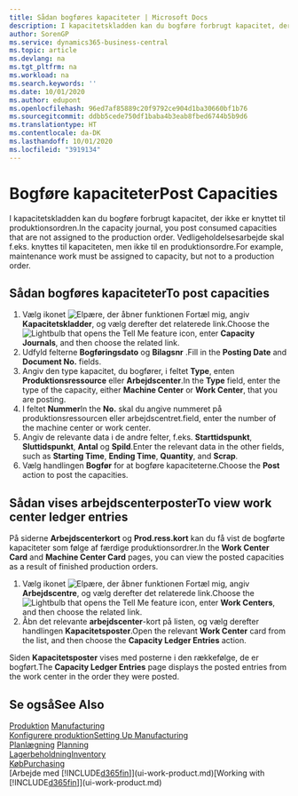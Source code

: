 ```yaml
---
title: Sådan bogføres kapaciteter | Microsoft Docs
description: I kapacitetskladden kan du bogføre forbrugt kapacitet, der ikke er knyttet til produktionsordren. Vedligeholdelsesarbejde skal f.eks. knyttes til kapaciteten, men ikke til en produktionsordre.
author: SorenGP
ms.service: dynamics365-business-central
ms.topic: article
ms.devlang: na
ms.tgt_pltfrm: na
ms.workload: na
ms.search.keywords: ''
ms.date: 10/01/2020
ms.author: edupont
ms.openlocfilehash: 96ed7af85889c20f9792ce904d1ba30660bf1b76
ms.sourcegitcommit: ddbb5cede750df1baba4b3eab8fbed6744b5b9d6
ms.translationtype: HT
ms.contentlocale: da-DK
ms.lasthandoff: 10/01/2020
ms.locfileid: "3919134"
---
```

# <a name="post-capacities"></a><span data-ttu-id="47ff5-104">Bogføre kapaciteter</span><span class="sxs-lookup"><span data-stu-id="47ff5-104">Post Capacities</span></span>
<span data-ttu-id="47ff5-105">I kapacitetskladden kan du bogføre forbrugt kapacitet, der ikke er knyttet til produktionsordren.</span><span class="sxs-lookup"><span data-stu-id="47ff5-105">In the capacity journal, you post consumed capacities that are not assigned to the production order.</span></span> <span data-ttu-id="47ff5-106">Vedligeholdelsesarbejde skal f.eks. knyttes til kapaciteten, men ikke til en produktionsordre.</span><span class="sxs-lookup"><span data-stu-id="47ff5-106">For example, maintenance work must be assigned to capacity, but not to a production order.</span></span>  

## <a name="to-post-capacities"></a><span data-ttu-id="47ff5-107">Sådan bogføres kapaciteter</span><span class="sxs-lookup"><span data-stu-id="47ff5-107">To post capacities</span></span>  
1.  <span data-ttu-id="47ff5-108">Vælg ikonet ![Elpære, der åbner funktionen Fortæl mig](media/ui-search/search_small.png "Fortæl mig, hvad du vil foretage dig"), angiv **Kapacitetskladder**, og vælg derefter det relaterede link.</span><span class="sxs-lookup"><span data-stu-id="47ff5-108">Choose the ![Lightbulb that opens the Tell Me feature](media/ui-search/search_small.png "Tell me what you want to do") icon, enter **Capacity Journals**, and then choose the related link.</span></span>  
2.  <span data-ttu-id="47ff5-109">Udfyld felterne **Bogføringsdato** og **Bilagsnr** .</span><span class="sxs-lookup"><span data-stu-id="47ff5-109">Fill in the **Posting Date** and **Document No.** fields.</span></span>  
3.  <span data-ttu-id="47ff5-110">Angiv den type kapacitet, du bogfører, i feltet **Type**, enten **Produktionsressource** eller **Arbejdscenter**.</span><span class="sxs-lookup"><span data-stu-id="47ff5-110">In the **Type** field, enter the type of the capacity, either **Machine Center** or **Work Center**, that you are posting.</span></span>  
4.  <span data-ttu-id="47ff5-111">I feltet **Nummer**</span><span class="sxs-lookup"><span data-stu-id="47ff5-111">In the **No.**</span></span> <span data-ttu-id="47ff5-112">skal du angive nummeret på produktionsressourcen eller arbejdscentret.</span><span class="sxs-lookup"><span data-stu-id="47ff5-112">field, enter the number of the machine center or work center.</span></span>  
5.  <span data-ttu-id="47ff5-113">Angiv de relevante data i de andre felter, f.eks. **Starttidspunkt**, **Sluttidspunkt**, **Antal** og **Spild**.</span><span class="sxs-lookup"><span data-stu-id="47ff5-113">Enter the relevant data in the other fields, such as **Starting Time**, **Ending Time**, **Quantity**, and **Scrap**.</span></span>  
6.  <span data-ttu-id="47ff5-114">Vælg handlingen **Bogfør** for at bogføre kapaciteterne.</span><span class="sxs-lookup"><span data-stu-id="47ff5-114">Choose the **Post** action to post the capacities.</span></span>  

## <a name="to-view-work-center-ledger-entries"></a><span data-ttu-id="47ff5-115">Sådan vises arbejdscenterposter</span><span class="sxs-lookup"><span data-stu-id="47ff5-115">To view work center ledger entries</span></span>  
<span data-ttu-id="47ff5-116">På siderne **Arbejdscenterkort** og **Prod.ress.kort** kan du få vist de bogførte kapaciteter som følge af færdige produktionsordrer.</span><span class="sxs-lookup"><span data-stu-id="47ff5-116">In the **Work Center Card** and **Machine Center Card** pages, you can view the posted capacities as a result of finished production orders.</span></span>    
1.  <span data-ttu-id="47ff5-117">Vælg ikonet ![Elpære, der åbner funktionen Fortæl mig](media/ui-search/search_small.png "Fortæl mig, hvad du vil foretage dig"), angiv **Arbejdscentre**, og vælg derefter det relaterede link.</span><span class="sxs-lookup"><span data-stu-id="47ff5-117">Choose the ![Lightbulb that opens the Tell Me feature](media/ui-search/search_small.png "Tell me what you want to do") icon, enter **Work Centers**, and then choose the related link.</span></span>  
2.  <span data-ttu-id="47ff5-118">Åbn det relevante **arbejdscenter**-kort på listen, og vælg derefter handlingen **Kapacitetsposter**.</span><span class="sxs-lookup"><span data-stu-id="47ff5-118">Open the relevant **Work Center** card from the list, and then choose the **Capacity Ledger Entries** action.</span></span>  

<span data-ttu-id="47ff5-119">Siden **Kapacitetsposter** vises med posterne i den rækkefølge, de er bogført.</span><span class="sxs-lookup"><span data-stu-id="47ff5-119">The **Capacity Ledger Entries** page displays the posted entries from the work center in the order they were posted.</span></span>   

## <a name="see-also"></a><span data-ttu-id="47ff5-120">Se også</span><span class="sxs-lookup"><span data-stu-id="47ff5-120">See Also</span></span>  
<span data-ttu-id="47ff5-121">[Produktion](production-manage-manufacturing.md)  </span><span class="sxs-lookup"><span data-stu-id="47ff5-121">[Manufacturing](production-manage-manufacturing.md)  </span></span>  
[<span data-ttu-id="47ff5-122">Konfigurere produktion</span><span class="sxs-lookup"><span data-stu-id="47ff5-122">Setting Up Manufacturing</span></span>](production-configure-production-processes.md)  
<span data-ttu-id="47ff5-123">[Planlægning](production-planning.md)    </span><span class="sxs-lookup"><span data-stu-id="47ff5-123">[Planning](production-planning.md)    </span></span>  
[<span data-ttu-id="47ff5-124">Lagerbeholdning</span><span class="sxs-lookup"><span data-stu-id="47ff5-124">Inventory</span></span>](inventory-manage-inventory.md)  
[<span data-ttu-id="47ff5-125">Køb</span><span class="sxs-lookup"><span data-stu-id="47ff5-125">Purchasing</span></span>](purchasing-manage-purchasing.md)  
<span data-ttu-id="47ff5-126">[Arbejde med [!INCLUDE[d365fin](includes/d365fin_md.md)]](ui-work-product.md)</span><span class="sxs-lookup"><span data-stu-id="47ff5-126">[Working with [!INCLUDE[d365fin](includes/d365fin_md.md)]](ui-work-product.md)</span></span>
